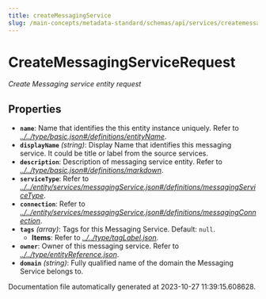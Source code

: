 ```yaml
---
title: createMessagingService
slug: /main-concepts/metadata-standard/schemas/api/services/createmessagingservice
---
```


# CreateMessagingServiceRequest

*Create Messaging service entity request*

## Properties

- **`name`**: Name that identifies the this entity instance uniquely. Refer to *[../../type/basic.json#/definitions/entityName](#/../type/basic.json#/definitions/entityName)*.
- **`displayName`** *(string)*: Display Name that identifies this messaging service. It could be title or label from the source services.
- **`description`**: Description of messaging service entity. Refer to *[../../type/basic.json#/definitions/markdown](#/../type/basic.json#/definitions/markdown)*.
- **`serviceType`**: Refer to *[../../entity/services/messagingService.json#/definitions/messagingServiceType](#/../entity/services/messagingService.json#/definitions/messagingServiceType)*.
- **`connection`**: Refer to *[../../entity/services/messagingService.json#/definitions/messagingConnection](#/../entity/services/messagingService.json#/definitions/messagingConnection)*.
- **`tags`** *(array)*: Tags for this Messaging Service. Default: `null`.
  - **Items**: Refer to *[../../type/tagLabel.json](#/../type/tagLabel.json)*.
- **`owner`**: Owner of this messaging service. Refer to *[../../type/entityReference.json](#/../type/entityReference.json)*.
- **`domain`** *(string)*: Fully qualified name of the domain the Messaging Service belongs to.


Documentation file automatically generated at 2023-10-27 11:39:15.608628.
